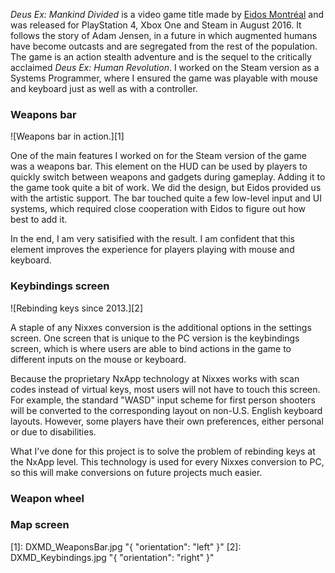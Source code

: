 _Deus Ex: Mankind Divided_ is a video game title made by [Eidos Montréal](https://www.deusex.com/game/dx-md?id=54e649c83c8a5e4a27c5bea5) and was released for PlayStation 4, Xbox One and Steam in August 2016. It follows the story of Adam Jensen, in a future in which augmented humans have become outcasts and are segregated from the rest of the population. The game is an action stealth adventure and is the sequel to the critically acclaimed _Deus Ex: Human Revolution_. I worked on the Steam version as a Systems Programmer, where I ensured the game was playable with mouse and keyboard just as well as with a controller.

### Weapons bar ###

![Weapons bar in action.][1]

One of the main features I worked on for the Steam version of the game was a weapons bar. This element on the HUD can be used by players to quickly switch between weapons and gadgets during gameplay. Adding it to the game took quite a bit of work. We did the design, but Eidos provided us with the artistic support. The bar touched quite a few low-level input and UI systems, which required close cooperation with Eidos to figure out how best to add it.

In the end, I am very satisified with the result. I am confident that this element improves the experience for players playing with mouse and keyboard.

### Keybindings screen ###

![Rebinding keys since 2013.][2]

A staple of any Nixxes conversion is the additional options in the settings screen. One screen that is unique to the PC version is the keybindings screen, which is where users are able to bind actions in the game to different inputs on the mouse or keyboard.

Because the proprietary NxApp technology at Nixxes works with scan codes instead of virtual keys, most users will not have to touch this screen. For example, the standard "WASD" input scheme for first person shooters will be converted to the corresponding layout on non-U.S. English keyboard layouts. However, some players have their own preferences, either personal or due to disabilities.

What I've done for this project is to solve the problem of rebinding keys at the NxApp level. This technology is used for every Nixxes conversion to PC, so this will make conversions on future projects much easier.

### Weapon wheel ###

### Map screen ###

[1]: DXMD_WeaponsBar.jpg "{ "orientation": "left" }"
[2]: DXMD_Keybindings.jpg "{ "orientation": "right" }"